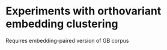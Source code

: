 # Experiments with orthovariant embedding clustering

Requires embedding-paired version of GB corpus


